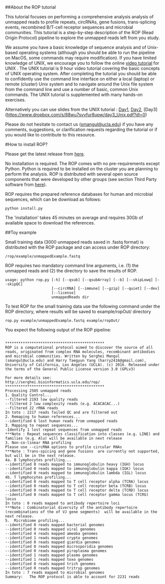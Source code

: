 ##About the ROP tutorial 

This tutorial focuses on performing a comprehensive analysis analysis of unmapped reads to profile repeats, circRNAs, gene fusions, trans-splicing events, recombined B/T-cell receptor sequences and microbial communities. This tutorial is a step-by-step description of the ROP (Read Origin Protocol) pipeline to explore the unmapped reads left from you study.

We assume you have a basic knowledge of sequence analysis and of Unix-based operating systems (although you should be able to run the pipeline on MacOS, some commands may require modification). If you have limited knowledge of UNIX, we encourage you to follow the online [video tutorial](http://qcb.ucla.edu/collaboratory/workshops/collaboratory-workshop-1/) for UNIX . The UNIX tutorial is 9 hour video tutorial covering the basic concepts of UNIX operating system. After completing the tutorial you should be able to confidently use the command line interface on either a local (laptop) or remote (cluster) Unix system and to navigate around the Unix file system from the command line and use a number of basic, common Unix commands. The UNIX tutorial is supplemented with many hands-on exercises. 

Alternatively you can use slides from the UNIX tutorial : [Day1](https://www.dropbox.com/s/ggv7ijwateim7zt/day1_Unix.pdf?dl=0), [Day2](https://www.dropbox.com/s/xorsuvk1cugiyw8/day2_Unix.pdf?dl=0), [Day3] (https://www.dropbox.com/s/88wu7svvfur8upw/day3_Unix.pdf?dl=0)

Please do not hesitate to contact us (smangul@ucla.edu) if you have any comments, suggestions, or clarification requests regarding the tutorial or if you would like to contribute to this resource.

#How to install ROP?

Please get the latest release from [here](http://serghei.bioinformatics.ucla.edu/rop/).

No installation is required. The ROP comes with no pre-requirements except Python. Python is required to be installed on the cluster you are planning to perform the analysis. ROP is distributed with several open source components that were developed by other groups (see section Third Party software from [here](http://serghei.bioinformatics.ucla.edu/rop/)).

ROP requires the prepared reference databases for human and microbial sequences, which can be download as follows:

```
python install.py
```
 
The 'installation' takes 45 minutes on average and requires 30Gb of available space to download the references.


##Toy example

Small training data (3000 unmapped reads saved in .fastq format) is distributed with the ROP package and can access under ROP directory:

```
/rop/example/unmappedExample.fastq
```

ROP requires two mandatory command line arguments, i.e. (1) the unmapped reads and (2) the directory to save the results of ROP.

```
usage: python rop.py [-h] [--qsub] [--qsubArray] [--b] [--skipLowq] [--skipQC]
                     [--circRNA] [--immune] [--gzip] [--quiet] [--dev]
                     [--license]
                     unmappedReads dir
```

To test ROP for the small training data use the following command under the ROP directory, where results will be saved to example/ropOut/ directory

```
rop.py example/unmappedExample.fastq example/ropOut/
```

You expect the following output of the ROP pipeline:

```

*********************************************
ROP is a computational protocol aimed to discover the source of all reads, originated from complex RNA molecules, recombinant antibodies and microbial communities. Written by Serghei Mangul (smangul@ucla.edu) and Harry Taegyun Yang (harry2416@gmail.com), University of California, Los Angeles (UCLA). (c) 2016. Released under the terms of the General Public License version 3.0 (GPLv3)

For more details see:
http://serghei.bioinformatics.ucla.edu/rop/
*********************************************
Processing 2505 unmapped reads
1. Quality Control...
--filtered 2193 low quality reads
--filtered 2 low complexity reads (e.g. ACACACAC...)
--filtered 22 rRNA reads
In toto : 2217 reads failed QC and are filtered out
2. Remaping to human references...
--identified 6 lost human reads from unmapped reads 
3. Mapping to repeat sequences...
-Identify 1 lost repeat sequences from unmapped reads
***Note : Repeat sequences classification into classes (e.g. LINE) and families (e.g. Alu) will be available in next release
3. Non-co-linear RNA profiling
Please use --circRNA options to profile circular RNAs
***Note : Trans-spicing and gene fusions  are currently not supported, but will be in the next release.
4a. B lymphocytes profiling...
--identified 0 reads mapped to immunoglobulin heavy (IGH) locus
--identified 0 reads mapped to immunoglobulin kappa (IGK) locus 
--identified 0 reads mapped to immunoglobulin lambda (IGL) locus
4b. T lymphocytes profiling...
--identified 0 reads mapped to T cell receptor alpha (TCRA) locus
--identified 0 reads mapped to T cell receptor beta (TCRB) locus
--identified 0 reads mapped to T cell receptor delta (TCRD) locus
--identified 0 reads mapped to T cell receptor gamma locus (TCRG) locus
In toto : 0 reads mapped to antibody repertoire loci
***Note : Combinatorial diversity of the antibody repertoire (recombinations of the of VJ gene segments)  will be available in the next release.
5.  Microbiome profiling...
--identified 0 reads mapped bacterial genomes
--identified 0 reads mapped viral genomes
--identified 4 reads mapped ameoba genomes
--identified 1 reads mapped crypto genomes
--identified 0 reads mapped giardia genomes
--identified 0 reads mapped microsporidia genomes
--identified 0 reads mapped piroplasma genomes
--identified 1 reads mapped plasmo genomes
--identified 1 reads mapped toxo genomes
--identified 0 reads mapped trich genomes
--identified 0 reads mapped tritryp genomes
In toto : 7 reads mapped to microbial genomes
Summary:   The ROP protocol is able to account for 2231 reads
```